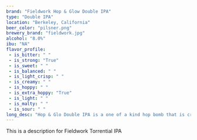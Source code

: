```yaml
---
brand: "Fieldwork Hop & Glow Double IPA"
type: "Double IPA"
location: "Berkeley, California"
beer_color: "pilsner.png"
brewery_brand: "fieldwork.jpg"
alcohol: "8.0%"
ibu: "NA"
flavor_profile:
 - is_bitter: " "
 - is_strong: "True"
 - is_sweet: " "
 - is_balanced: " "
 - is_light_crisp: " "
 - is_creamy: " "
 - is_hoppy: " "
 - is_extra_hoppy: "True"
 - is_light: " "
 - is_malty: " "
 - is_sour: " "
long_desc: "Hop & Glo Double IPA is a one of a kind hop bomb that is crisp, fragrant, and obscenely chuggable. A dainty malt profile keeps the Citra, El Dorado, and Cascade hops washing across the palate like a summer spritzer, never slowing each gulp down with any sweetness or excessive body."
---
```


This is a description for Fieldwork Torrential IPA